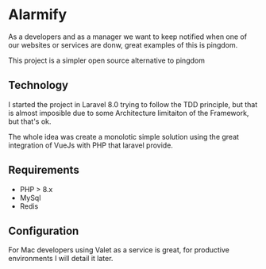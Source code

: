 # Alarmify


As a developers and as a manager we want to keep notified when one of our websites or services are donw, great examples of this is pingdom. 

This project is a simpler open source alternative to pingdom 



## Technology

I started the project in Laravel 8.0 trying to follow the TDD principle, but that is almost imposible due to some Architecture limitaiton of the Framework, but that's ok. 

The whole idea was create a monolotic simple solution using the great integration of VueJs with PHP that laravel provide. 


## Requirements

* PHP > 8.x
* MySql 
* Redis


## Configuration

For Mac developers using Valet as a service is great, for productive environments I will detail it later. 





